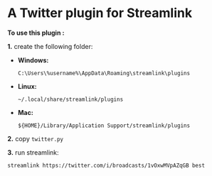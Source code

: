 # A Twitter plugin for Streamlink

**To use this plugin :**  

**1.**  create the following folder:

* **Windows:**

    `C:\Users\%username%\AppData\Roaming\streamlink\plugins`

* **Linux:**

    `~/.local/share/streamlink/plugins`

* **Mac:**

    `${HOME}/Library/Application Support/streamlink/plugins`
        
**2.** copy `twitter.py` 

**3.** run streamlink:

`streamlink https://twitter.com/i/broadcasts/1vOxwMVpAZqGB best`

